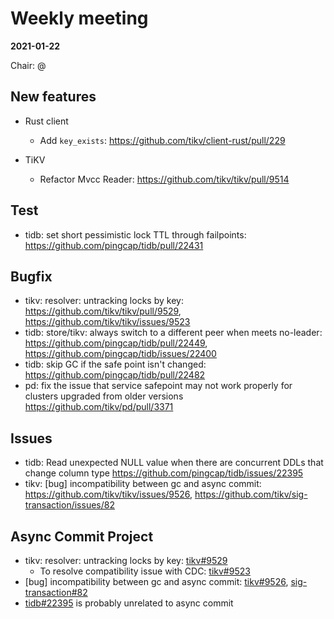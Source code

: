 # Weekly meeting

**2021-01-22**

Chair: @

## New features

* Rust client
  * Add `key_exists`: https://github.com/tikv/client-rust/pull/229

* TiKV
  * Refactor Mvcc Reader: https://github.com/tikv/tikv/pull/9514

## Test

* tidb: set short pessimistic lock TTL through failpoints: https://github.com/pingcap/tidb/pull/22431

## Bugfix

* tikv: resolver: untracking locks by key: https://github.com/tikv/tikv/pull/9529, https://github.com/tikv/tikv/issues/9523
* tidb: store/tikv: always switch to a different peer when meets no-leader: https://github.com/pingcap/tidb/pull/22449, https://github.com/pingcap/tidb/issues/22400
* tidb: skip GC if the safe point isn't changed: https://github.com/pingcap/tidb/pull/22482
* pd: fix the issue that service safepoint may not work properly for clusters upgraded from older versions https://github.com/tikv/pd/pull/3371

## Issues

* tidb: Read unexpected NULL value when there are concurrent DDLs that change column type https://github.com/pingcap/tidb/issues/22395
* tikv: [bug] incompatibility between gc and async commit: https://github.com/tikv/tikv/issues/9526, https://github.com/tikv/sig-transaction/issues/82

## Async Commit Project

* tikv: resolver: untracking locks by key: [tikv#9529](https://github.com/tikv/tikv/pull/9529)
  * To resolve compatibility issue with CDC: [tikv#9523](https://github.com/tikv/tikv/issues/9523)
* [bug] incompatibility between gc and async commit: [tikv#9526](https://github.com/tikv/tikv/issues/9526), [sig-transaction#82](https://github.com/tikv/sig-transaction/issues/82)
* [tidb#22395](https://github.com/pingcap/tidb/issues/22395) is probably unrelated to async commit
